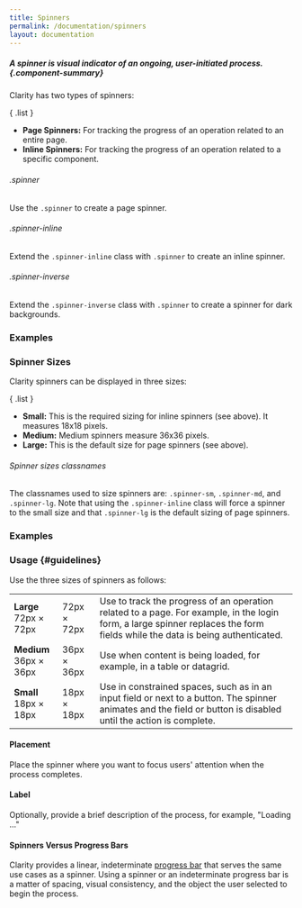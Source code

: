 ```yaml
---
title: Spinners
permalink: /documentation/spinners
layout: documentation
---
```


##### A spinner is visual indicator of an ongoing, user-initiated process. {.component-summary}

Clarity has two types of spinners:

{ .list }
- **Page Spinners:** For tracking the progress of an operation related to an entire page.
- **Inline Spinners:** For tracking the progress of an operation related to a specific component.

###### .spinner

Use the <code class="clr-code">.spinner</code> to create a page spinner.

###### .spinner-inline

Extend the <code class="clr-code">.spinner-inline</code> class with <code class="clr-code">.spinner</code> to create an inline spinner.

###### .spinner-inverse

Extend the <code>.spinner-inverse</code> class with <code>.spinner</code> to create a spinner for dark backgrounds.

### Examples

<clr-spinner-types></clr-spinner-types>

### Spinner Sizes

Clarity spinners can be displayed in three sizes:

{ .list }
- **Small:** This is the required sizing for inline spinners (see above). It measures 18x18 pixels.
- **Medium:** Medium spinners measure 36x36 pixels.
- **Large:** This is the default size for page spinners (see above).

###### Spinner sizes classnames

The classnames used to size spinners are: <code class="clr-code">.spinner-sm</code>, <code class="clr-code">.spinner-md</code>, and <code class="clr-code">.spinner-lg</code>. Note that using the <code class="clr-code">.spinner-inline</code> class will force a spinner to the small size and that <code class="clr-code">.spinner-lg</code> is the default sizing of page spinners.

### Examples

<clr-spinner-sizes></clr-spinner-sizes>

### Usage {#guidelines}

Use the three sizes of spinners as follows:

<table class="table table-noborder">
    <tbody>
        <tr>
            <td class="left">
                <b>Large</b>
                <div class="hidden-sm-up nowrap">72px &times; 72px</div>
            </td>
            <td class="left hidden-xs-down nowrap">72px &times; 72px</td>
            <td class="left">
                Use to track the progress of an operation related to a page.
                For example, in the login form, a large spinner replaces the
                form fields while the data is being authenticated.
            </td>
        </tr>
        <tr>
            <td class="left">
                <b>Medium</b>
                <div class="hidden-sm-up nowrap">36px &times; 36px</div>
            </td>
            <td class="left hidden-xs-down nowrap">36px &times; 36px</td>
            <td class="left">Use when content is being loaded, for example, in a table or datagrid.</td>
        </tr>
        <tr>
            <td class="left">
                <b>Small</b>
                <div class="hidden-sm-up">18px &times; 18px</div>
            </td>
            <td class="left hidden-xs-down">18px &times; 18px</td>
            <td class="left">Use in constrained spaces, such as in an input field or next to a button.  The spinner animates and the field or button is disabled until the action is complete.</td>
        </tr>
    </tbody>
</table>


#### Placement

Place the spinner where you want to focus users' attention when the process completes.

#### Label

Optionally, provide a brief description of the process, for example, "Loading ..."

#### Spinners Versus Progress Bars

Clarity provides a linear, indeterminate [progress bar](/documentation/progress) that serves the same use cases as a spinner.  Using a spinner or an indeterminate progress bar is a matter of spacing, visual consistency, and the object the user selected to begin the process.
